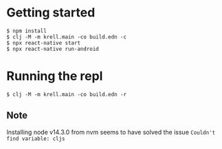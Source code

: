 # Getting started
```
$ npm install
$ clj -M -m krell.main -co build.edn -c
$ npx react-native start
$ npx react-native run-android
```
# Running the repl
```
$ clj -M -m krell.main -co build.edn -r
```

## Note
Installing node v14.3.0 from nvm seems to have solved the issue `Couldn't find variable: cljs`
